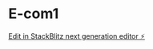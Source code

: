 # E-com1

[Edit in StackBlitz next generation editor ⚡️](https://stackblitz.com/~/github.com/Trum827/E-com1)